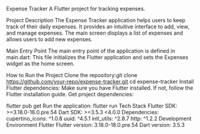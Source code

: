 Expense Tracker
A Flutter project for tracking expenses.

Project Description
The Expense Tracker application helps users to keep track of their daily expenses. It provides an intuitive interface to add, view, and manage expenses. The main screen displays a list of expenses and allows users to add new expenses.

Main Entry Point
The main entry point of the application is defined in main.dart:
This file initializes the Flutter application and sets the Expenses widget as the home screen.

How to Run the Project
Clone the repository:git clone https://github.com/your-repo/expense-tracker.git
cd expense-tracker
Install Flutter dependencies: Make sure you have Flutter installed. If not, follow the Flutter installation guide.
Get project dependencies:

flutter pub get
Run the application:
flutter run
Tech Stack
Flutter SDK: >=3.18.0-18.0.pre.54
Dart SDK: >=3.5.3 <4.0.0
Dependencies:
cupertino_icons: ^1.0.8
uuid: ^4.5.1
intl_utils: ^2.8.7
http: ^1.2.2
Development Environment
Flutter
Flutter version: 3.18.0-18.0.pre.54
Dart version: 3.5.3
